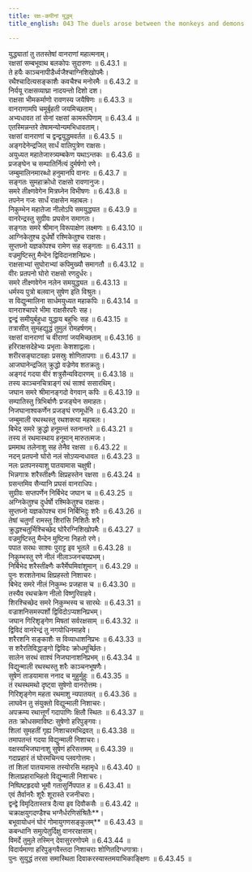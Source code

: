 ```yaml
---
title: रक्षः-कपीनां युद्धम्
title_english: 043 The duels arose between the monkeys and demons

---
```

<div class="audioEmbed"  caption="श्रीराम-हरिसीताराममूर्ति-घनपाठिभ्यां वचनम्" src="https://archive.org/download/Ramayana-recitation-Sriram-harisItArAmamUrti-Ghanapaati-v2/Kanda_6/Kanda_6_YK-043-The_duels_arose_between_the_monkeys_and_demons_0.mp3"></div>

युद्ध्यातां तु ततस्तेषां वानराणां महात्मनाम्।  
रक्षसां सम्बभूवाथ बलकोपः सुदारुणः ॥ 6.43.1 ॥   
ते हयैः काञ्चनापीडैर्ध्वजैश्चाग्निशिखोपमैः।  
रथैश्चादित्यसङ्काशैः कवचैश्च मनोरमैः ॥ 6.43.2 ॥   
निर्ययू राक्षसव्याघ्रा नादयन्तो दिशो दश।  
राक्षसा भीमकर्माणो रावणस्य जयैषिणः ॥ 6.43.3 ॥   
वानराणामपि चमूर्बृहती जयमिच्छताम्।  
अभ्यधावत तां सेनां रक्षसां कामरूपिणाम् ॥ 6.43.4 ॥   
एतस्मिन्नन्तरे तेषामन्योन्यमभिधावताम्।  
रक्षसां वानराणां च द्वन्द्वयुद्धमवर्तत ॥ 6.43.5 ॥   
अङ्गदेनेन्द्रजित् सार्धं वालिपुत्रेण राक्षसः।  
अयुध्यत महातेजास्त्र्यम्बकेण यथाऽन्तकः ॥ 6.43.6 ॥   
प्रजङ्घेन च सम्पातिर्नित्यं दुर्मर्षणो रणे।  
जम्बुमालिनमारब्धो हनुमानपि वानरः ॥ 6.43.7 ॥   
सङ्गतः सुमहाक्रोधो राक्षसो रावणानुजः।  
समरे तीक्ष्णवेगेन मित्रघ्नेन विभीषणः ॥ 6.43.8 ॥   
तपनेन गजः सार्धं राक्षसेन महाबलः।  
निकुम्भेन महातेजा नीलोऽपि समयुद्ध्यत ॥ 6.43.9 ॥   
वानरेन्द्रस्तु सुग्रीवः प्रघसेन समागतः।  
सङ्गतः समरे श्रीमान् विरूपाक्षेण लक्ष्मणः ॥ 6.43.10 ॥   
आग्निकेतुश्च दुर्धर्षो रश्मिकेतुश्च राक्षसः।  
सुप्तघ्नो यज्ञकोपश्च रामेण सह सङ्गताः ॥ 6.43.11 ॥   
वज्रमुष्टिस्तु मैन्देन द्विविदानशनिप्रभः।  
राक्षसाभ्यां सुघोराभ्यां कपिमुख्यौ समागतौ ॥ 6.43.12 ॥   
वीरः प्रतपनो घोरो राक्षसो रणदुर्धरः।  
समरे तीक्ष्णवेगेन नलेन समयुद्ध्यत ॥ 6.43.13 ॥   
धर्मस्य पुत्रो बलवान् सुषेण इति विश्रुतः।  
स विद्युन्मालिना सार्धमयुध्यत महाकपिः ॥ 6.43.14 ॥   
वानराश्चापरे भीमा राक्षसैरपरैः सह।  
द्वन्द्वं समीयुर्बहुधा युद्धाय बहुभिः सह ॥ 6.43.15 ॥   
तत्रासीत् सुमहद्युद्धं तुमुलं रोमहर्षणम्।  
रक्षसां वानराणां च वीराणां जयमिच्छताम् ॥ 6.43.16 ॥   
हरिराक्षसदेहेभ्यः प्रभृताः केशशाद्वलाः।  
शरीरसङ्घाटवहाः प्रसस्रुः शोणितापगाः ॥ 6.43.17 ॥   
आजघानेन्द्रजित् क्रुद्धो वज्रेणेव शतक्रतुः।  
अङ्गदं गदया वीरं शत्रुसैन्यविदारणम् ॥ 6.43.18 ॥   
तस्य काञ्चनचित्राङ्गं रथं साश्वं ससारथिम्।  
जघान समरे श्रीमानङ्गदो वेगवान् कपिः ॥ 6.43.19 ॥   
सम्पातिस्तु त्रिभिर्बाणैः प्रजङ्घेन समाहतः।  
निजघानाश्वकर्णेन प्रजङ्घं रणमूर्धनि ॥ 6.43.20 ॥   
जम्बुमाली रथस्थस्तु रथशक्त्या महाबलः।  
बिभेद समरे क्रुद्धो हनूमन्तं स्तनान्तरे ॥ 6.43.21 ॥   
तस्य तं रथमास्थाय हनूमान् मारुतत्मजः।  
प्रममाथ तलेनाशु सह तेनैव रक्षसा ॥ 6.43.22 ॥   
नदन् प्रतपनो घोरो नलं सोऽप्यन्वधावत ॥ 6.43.23 ॥   
नलः प्रतपनस्याशु पातयामास चक्षुषी।  
भिन्नगात्रः शरैस्तीक्ष्णैः क्षिप्रहस्तेन रक्षसा ॥ 6.43.24 ॥   
ग्रसन्तमिव सैन्यानि प्रघसं वानराधिपः।  
सुग्रीवः सप्तपर्णेन निर्बिभेद जघान च ॥ 6.43.25 ॥   
अग्निकेतुश्च दुर्धर्षो रश्मिकेतुश्च राक्षसः।  
सुप्तघ्नो यज्ञकोपश्च रामं निर्बिभिदुः शरैः ॥ 6.43.26 ॥   
तेषां चतुर्णां रामस्तु शिरांसि निशितैः शरै।  
क्रुद्धश्चतुर्भिश्चिच्छेद घोरैरग्निशिखोपमैः ॥ 6.43.27 ॥   
वज्रमुष्टिस्तु मैन्देन मुष्टिना निहतो रणे।  
पपात सरथः साश्वः पुराट्ट इव भूतले ॥ 6.43.28 ॥   
निकुम्भस्तु रणे नीलं नीलाञ्जनचयप्रभम्।  
निर्बिभेद शरैस्तीक्ष्णैः करैर्मेघमिवांशुमान् ॥ 6.43.29 ॥   
पुनः शरशतेनाथ क्षिप्रहस्तो निशाचरः।  
बिभेद समरे नीलं निकुम्भः प्रजहास च ॥ 6.43.30 ॥   
तस्यैव रथचक्रेण नीलो विष्णुरिवाहवे।  
शिरश्चिच्छेद समरे निकुम्भस्य च सारथेः ॥ 6.43.31 ॥   
वज्राशनिसमस्पर्शो द्विविदोऽप्यशनिप्रभम्।  
जघान गिरिशृङ्गेण मिषतां सर्वरक्षसाम् ॥ 6.43.32 ॥   
द्विविदं वानरेन्द्रं तु नगयोधिनमाहवे।  
शरैरशनि सङ्काशैः स विव्याधाशनिप्रभः ॥ 6.43.33 ॥   
स शरैरतिविद्धाङ्गो द्विविदः क्रोधमूर्च्छितः।  
सालेन सरथं साश्वं निजघानाशनिप्रभम् ॥ 6.43.34 ॥   
विद्युन्माली रथस्थस्तु शरैः काञ्चनभूषणैः।  
सुषेणं ताडयामास ननाद च मुहुर्मुहुः ॥ 6.43.35 ॥   
तं रथस्थमथो दृष्ट्वा सुषेणो वानरोत्तमः।  
गिरिशृङ्गेण महता रथमाशु न्यपातयत् ॥ 6.43.36 ॥   
लाघवेन तु संयुक्तो विद्युन्माली निशाचरः।  
अपक्रम्य रथात्तूर्णं गदापाणिः क्षितौ स्थितः ॥ 6.43.37 ॥   
ततः क्रोधसमाविष्टः सुषेणो हरिपुङ्गवः।  
शिलां सुमहतीं गृह्य निशाचरमभिद्रवत् ॥ 6.43.38 ॥   
तमापतन्तं गदया विद्युन्माली निशाचरः।  
वक्षस्यभिजघानाशु सुषेणं हरिसत्तमम् ॥ 6.43.39 ॥   
गदाप्रहारं तं घोरमचिन्त्य प्लवगोत्तमः।  
तां शिलां पातयामास तस्योरसि महामृधे ॥ 6.43.40 ॥   
शिलाप्रहाराभिहतो विद्युन्माली निशाचरः।  
निष्पिष्टहृदयो भूमौ गतासुर्निपपात ह ॥ 6.43.41 ॥   
एवं तैर्वानरैः शूरैः शूरास्ते रजनीचराः।  
द्वन्द्वे विमृदितास्तत्र दैत्या इव दिवौकसैः ॥ 6.43.42 ॥   
चक्राक्षयुगदण्डैश्च भग्नैर्धरणिसंश्रितैः**।  
बभूवायोधनं घोरं गोमायुगणसङ्कुलम्** ॥ 6.43.43 ॥   
कबन्धानि समुत्पेतुर्दिक्षु वानररक्षसाम्।  
विमर्दे तुमुले तस्मिन् देवासुररणोपमे ॥ 6.43.44 ॥   
विदार्यमाणा हरिपुङ्गवैस्तदा निशाचराः शोणितदिग्धगात्राः।  
पुनः सुयुद्धं तरसा समास्थिता दिवाकरस्यास्तमयाभिकाङ्क्षिणः ॥ 6.43.45 ॥   